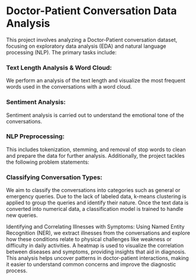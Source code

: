 # Doctor-Patient Conversation Data Analysis
This project involves analyzing a Doctor-Patient conversation dataset, focusing on exploratory data analysis (EDA) and natural language processing (NLP). The primary tasks include:

### Text Length Analysis & Word Cloud: 
We perform an analysis of the text length and visualize the most frequent words used in the conversations with a word cloud.
### Sentiment Analysis: 
Sentiment analysis is carried out to understand the emotional tone of the conversations.
### NLP Preprocessing: 
This includes tokenization, stemming, and removal of stop words to clean and prepare the data for further analysis.
Additionally, the project tackles the following problem statements:

### Classifying Conversation Types: 
We aim to classify the conversations into categories such as general or emergency queries. Due to the lack of labeled data, k-means clustering is applied to group the queries and identify their nature. Once the text data is converted into numerical data, a classification model is trained to handle new queries.

Identifying and Correlating Illnesses with Symptoms: Using Named Entity Recognition (NER), we extract illnesses from the conversations and explore how these conditions relate to physical challenges like weakness or difficulty in daily activities. A heatmap is used to visualize the correlation between diseases and symptoms, providing insights that aid in diagnosis.
This analysis helps uncover patterns in doctor-patient interactions, making it easier to understand common concerns and improve the diagnostic process.
